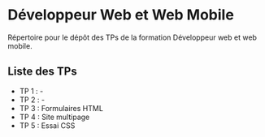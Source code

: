 # Développeur Web et Web Mobile
Répertoire pour le dépôt des TPs de la formation Développeur web et web mobile.

## Liste des TPs
- TP 1 : -
- TP 2 : -
- TP 3 : Formulaires HTML
- TP 4 : Site multipage
- TP 5 : Essai CSS
